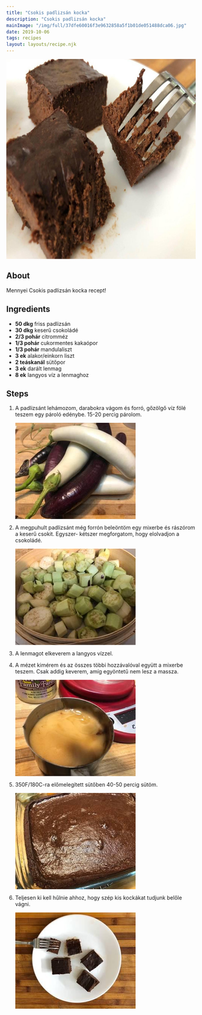 ```yaml
---
title: "Csokis padlizsán kocka"
description: "Csokis padlizsán kocka"
mainImage: "/img/full/37dfe60016f3e9632858a5f1b01de051488dca06.jpg"
date: 2019-10-06
tags: recipes
layout: layouts/recipe.njk
---
```

                        
<p align="center"><a href="https://cookpad.com/hu/receptek/10780222-csokis-padlizsan-kocka" rel="Recipe source page"><img width="751" height="532" src="/img/full/37dfe60016f3e9632858a5f1b01de051488dca06.jpg"/></a></p>

## About
Mennyei Csokis padlizsán kocka recept! 

>  

## Ingredients
* **50 dkg** friss padlizsán
* **30 dkg** keserű csokoládé
* **2/3 pohár** citromméz
* **1/3 pohár** cukormentes kakaópor
* **1/3 pohár** mandulaliszt
* **3 ek** alakor/einkorn liszt
* **2 teáskanál** sütőpor
* **3 ek** darált lenmag
* **8 ek** langyos víz a lenmaghoz

## Steps

1. A padlizsánt lehámozom, darabokra vágom és forró, gőzölgő víz fölé teszem egy pároló edénybe. 15-20 percig párolom.
 
    <p><img width="320" height="256" align="left" src="/img/full/e0a17f7c545d717e269d4335869bac3fa193738b.jpg"/></p><div style="clear: both"/>

2. A megpuhult padlizsánt még forrón beleöntöm egy mixerbe és rászórom a keserű csokit. Egyszer- kétszer megforgatom, hogy elolvadjon a csokoládé.
 
    <p><img width="320" height="256" align="left" src="/img/full/afc5b3c155636bc36bdfac9dca3d51c84c21f47c.jpg"/></p><div style="clear: both"/>

3. A lenmagot elkeverem a langyos vízzel.
 
    <div style="clear: both"/>

4. A mézet kimérem és az összes többi hozzávalóval együtt a mixerbe teszem. Csak addig keverem, amíg egyöntetű nem lesz a massza.
 
    <p><img width="320" height="256" align="left" src="/img/full/bf156fd1773bc02e0d567d8a6057d39ab05d98e8.jpg"/></p><div style="clear: both"/>

5. 350F/180C-ra előmelegített sütőben 40-50 percig sütöm.
 
    <p><img width="320" height="256" align="left" src="/img/full/624c4e2a65a8c73b5ba798936383601f4480e237.jpg"/></p><div style="clear: both"/>

6. Teljesen ki kell hűlnie ahhoz, hogy szép kis kockákat tudjunk belőle vágni.
 
    <p><img width="320" height="256" align="left" src="/img/full/2e8cae50e39ff19161c53597ba86e03ab293efc1.jpg"/></p><div style="clear: both"/>

